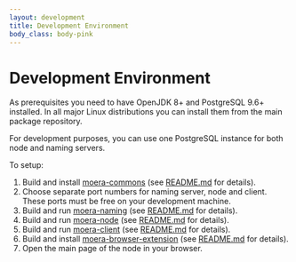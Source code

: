 ```yaml
---
layout: development
title: Development Environment
body_class: body-pink
---
```


# Development Environment

As prerequisites you need to have OpenJDK 8+ and PostgreSQL 9.6+
installed. In all major Linux distributions you can install them from
the main package repository.

For development purposes, you can use one PostgreSQL instance for both
node and naming servers.

To setup:

1. Build and install [moera-commons][1] (see [README.md][2] for
   details). 
2. Choose separate port numbers for naming server, node and client.
   These ports must be free on your development machine.
3. Build and run [moera-naming][3] (see [README.md][4] for details).
4. Build and run [moera-node][5] (see [README.md][6] for details).
5. Build and run [moera-client][7] (see [README.md][8] for details).
6. Build and install [moera-browser-extension][9] (see [README.md][10]
   for details).
7. Open the main page of the node in your browser.

[1]: https://github.com/MoeraOrg/moera-commons
[2]: https://github.com/MoeraOrg/moera-commons/blob/master/README.md
[3]: https://github.com/MoeraOrg/moera-naming
[4]: https://github.com/MoeraOrg/moera-naming/blob/master/README.md
[5]: https://github.com/MoeraOrg/moera-node
[6]: https://github.com/MoeraOrg/moera-node/blob/master/README.md
[7]: https://github.com/MoeraOrg/moera-client
[8]: https://github.com/MoeraOrg/moera-client/blob/master/README.md
[9]: https://github.com/MoeraOrg/moera-browser-extension
[10]: https://github.com/MoeraOrg/moera-browser-extension/blob/master/README.md

